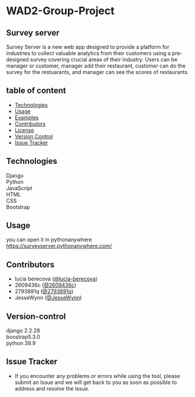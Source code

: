 # WAD2-Group-Project

## Survey server<br>
Survey Server is a new web app designed to provide a platform for industries to collect valuable analytics from their customers using a pre-designed survey covering crucial areas of their industry. Users can be manager or customer, manager add their restaurant, customer can do the survey for the restuarants, and manager can see the scores of restaurants.

## table of content
- [Technologies](#installation)
- [Usage](#usage)
- [Examples](#examples)
- [Contributors](#contributors)
- [License](#license)
- [Version Control](#version-control)
- [Issue Tracker](#issue-tracker)

## Technologies<br>
Django<br>
Python<br>
JavaScript<br>
HTML<br>
CSS<br>
Bootstrap<br>

## Usage<br>
you can open it in pythonanywhere https://surveyserver.pythonanywhere.com/

## Contributors<br>
- lucia berecova ([@lucia-berecova](https://github.com/lucia-berecova))
- 2609436c ([@2609436c](https://github.com/2609436c))
- 2793891q ([@2793891q](https://github.com/2793891q))
- JesseWynn ([@JesseWynn](https://github.com/JesseWynn))

## Version-control
django 2.2.28<br>
boostrap5.3.0<br>
python 39.9<br>

## Issue Tracker<br>
- If you encounter any problems or errors while using the tool, please submit an Issue and we will get back to you as soon as possible to address and resolve the issue.



